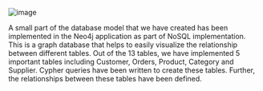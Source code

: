 ![image](https://mma.prnewswire.com/media/588717/neo4j_Logo.jpg?p=publish)

A small part of the database model that we have created has been implemented in the Neo4j application as part of NoSQL implementation. This is a graph database that helps to easily visualize the relationship between different tables. Out of the 13 tables, we have implemented 5 important tables including Customer, Orders, Product, Category and Supplier. Cypher queries have been written to create these tables. Further, the relationships between these tables have been defined.

